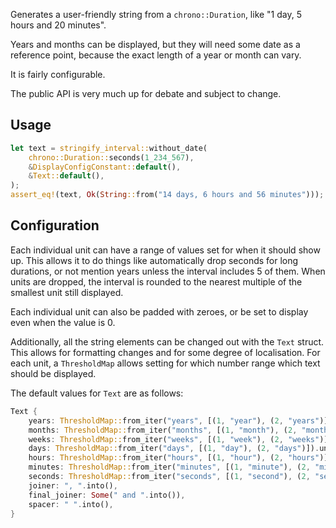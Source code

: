 Generates a user-friendly string from a `chrono::Duration`, like "1 day, 5 hours and 20 minutes".

Years and months can be displayed, but they will need some date as a reference point, because the exact length of a year or month can vary.

It is fairly configurable.

The public API is very much up for debate and subject to change.

## Usage

```rs
let text = stringify_interval::without_date(
	chrono::Duration::seconds(1_234_567),
	&DisplayConfigConstant::default(),
	&Text::default(),
);
assert_eq!(text, Ok(String::from("14 days, 6 hours and 56 minutes")));
```

## Configuration

Each individual unit can have a range of values set for when it should show up. This allows it to do things like automatically drop seconds for long durations, or not mention years unless the interval includes 5 of them. When units are dropped, the interval is rounded to the nearest multiple of the smallest unit still displayed.

Each individual unit can also be padded with zeroes, or be set to display even when the value is 0.

Additionally, all the string elements can be changed out with the `Text` struct. This allows for formatting changes and for some degree of localisation. For each unit, a `ThresholdMap` allows setting for which number range which text should be displayed.

The default values for `Text` are as follows:

```rs
Text {
	years: ThresholdMap::from_iter("years", [(1, "year"), (2, "years")]).unwrap(),
	months: ThresholdMap::from_iter("months", [(1, "month"), (2, "months")]).unwrap(),
	weeks: ThresholdMap::from_iter("weeks", [(1, "week"), (2, "weeks")]).unwrap(),
	days: ThresholdMap::from_iter("days", [(1, "day"), (2, "days")]).unwrap(),
	hours: ThresholdMap::from_iter("hours", [(1, "hour"), (2, "hours")]).unwrap(),
	minutes: ThresholdMap::from_iter("minutes", [(1, "minute"), (2, "minutes")]).unwrap(),
	seconds: ThresholdMap::from_iter("seconds", [(1, "second"), (2, "seconds")]).unwrap(),
	joiner: ", ".into(),
	final_joiner: Some(" and ".into()),
	spacer: " ".into(),
}
```